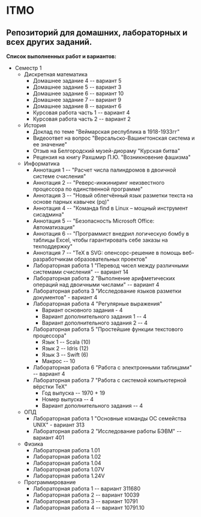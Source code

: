 # ITMO
## Репозиторий для домашних, лабораторных и всех других заданий.
__Список выполненных работ и вариантов:__
* Семестр 1
  * Дискретная математика
    * Домашнее задание 4 -- вариант 5
    * Домашнее задание 5 -- вариант 3
    * Домашнее задание 6 -- вариант 10
    * Домашнее задание 7 -- вариант 9
    * Домашнее задание 8 -- вариант 6
    * Курсовая работа часть 1 -- вариант 4
    * Курсовая работа часть 2 -- вариант 2
  * История
    * Доклад по теме "Веймарская республика в 1918-1933гг"
    * Видеоответ на вопрос "Версальско-Вашингтонская система и ее значение"
    * Отзыв на Белгородский музей-диораму "Курская битва"
    * Рецензия на книгу Рахшмир П.Ю. "Возникновение фашизма"
  * Информатика
    * Аннотация 1 -- "Расчет числа палиндромов в двоичной системе счисления"
    * Аннотация 2 -- "Реверс-инжиниринг неизвестного процессора по единственной программе"
    * Аннотация 3 -- "Новый облегчённый язык разметки текста на основе парных кавычек (pq)"
    * Аннотация 4 -- "Команда find в Linux – мощный инструмент сисадмина"
    * Аннотация 5 -- "Безопасность Microsoft Office: Автоматизация"
    * Аннотация 6 -- "Программист внедрил логическую бомбу в таблицы Excel, чтобы гарантировать себе заказы на техподдержку"
    * Аннотация 7 -- "TeX в SVG: опенсорс-решение в помощь веб-разработчикам образовательных проектов"
    * Лабораторная работа 1 "Перевод чисел между различными системами счисления" -- вариант 14
    * Лабораторная работа 2 "Выполнение арифметических операций над двоичными числами" -- вариант 4
    * Лабораторная работа 3 "Исследование языков разметки документов" - вариант 4
    * Лабораторная работа 4 "Регулярные выражения"
      * Вариант основного задания - 4
      * Вариант дополнительного задания 1 -- 4
      * Вариант дополнительного задания 2 -- 4
    * Лабораторная работа 5 "Простейшие функции текстового процессора"
      * Язык 1 -- Scala (10)
      * Язык 2 -- Idris (12)
      * Язык 3 -- Swift (6)
      * Макрос -- 10
    * Лабораторная работа 6 "Работа с электронными таблицами" -- вариант 4
    * Лабораторная работа 7 "Работа с системой компьютерной вёрстки TeX"
      * Год выпуска -- 1970 + 19
      * Номер выпуска -- 4
      * Вариант дополнительного задания -- 4
  * ОПД
    * Лабораторная работа 1 "Основные команды ОС семейства UNIX" - вариант 313
    * Лабораторная работа 2 "Исследование работы БЭВМ" -- вариант 401
  * Физика
    * Лабораторная работа 1.01
    * Лабораторная работа 1.02
    * Лабораторная работа 1.04
    * Лабораторная работа 1.07V
    * Лабораторная работа 1.24V
  * Программирование
    * Лабораторная работа 1 -- вариант 311680
    * Лабораторная работа 2 -- вариант 10039
    * Лабораторная работа 3 -- вариант 10791
    * Лабораторная работа 4 -- вариант 10791.10
